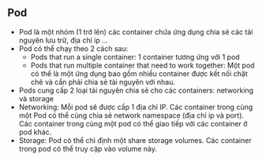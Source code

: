 ## Pod
* Pod là một nhóm (1 trở lên) các container chứa ứng dụng chia sẻ các tài nguyên lưu trữ,
địa chỉ ip ...
* Pod có thể chạy theo 2 cách sau:
	* Pods that run a single container: 1 container tương ứng với 1 pod
	* Pods that run multiple container that need to work together: Một  pod có thể là một
	ứng dụng bao gồm nhiều container được kết nối chặt chẽ và cần phải chia sẻ tài nguyên với nhau.
* Pods cung cấp 2 loại tài nguyên chia sẻ cho các containers: networking và storage
* Networking: Mỗi pod sẽ được cấp 1 địa chỉ IP. Các container trong cùng một Pod có thể
cùng chia sẻ network namespace (địa chỉ ip và port). Các container trong cùng một pod có thể giao tiếp
với các container ở pod khác.
* Storage: Pod có thể chỉ định một share storage volumes. Các container trong pod có thể
truy cập vào volume này.
